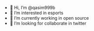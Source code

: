 - 👋 Hi, I’m @qasim999b
- 👀 I’m interested in esports
- 🌱 I’m currently working in open source
- 💞️ I’m looking for collaborate in twitter

<!---
qasim999b/qasim999b is a ✨ special ✨ repository because its `README.md` (this file) appears on your GitHub profile.
You can click the Preview link to take a look at your changes.
--->
